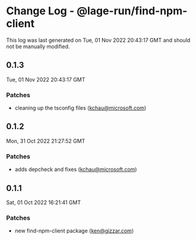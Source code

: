 # Change Log - @lage-run/find-npm-client

This log was last generated on Tue, 01 Nov 2022 20:43:17 GMT and should not be manually modified.

<!-- Start content -->

## 0.1.3

Tue, 01 Nov 2022 20:43:17 GMT

### Patches

- cleaning up the tsconfig files (kchau@microsoft.com)

## 0.1.2

Mon, 31 Oct 2022 21:27:52 GMT

### Patches

- adds depcheck and fixes (kchau@microsoft.com)

## 0.1.1

Sat, 01 Oct 2022 16:21:41 GMT

### Patches

- new find-npm-client package (ken@gizzar.com)
